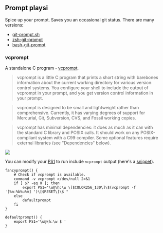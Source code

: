## Prompt playsi

Spice up your prompt. Saves you an occasional git status. There are many versions:

* [git-prompt.sh](https://github.com/git/git/blob/master/contrib/completion/git-prompt.sh)
* [zsh-git-prompt](https://github.com/olivierverdier/zsh-git-prompt)
* [bash-git-prompt](https://github.com/magicmonty/bash-git-prompt)

### vcprompt

A standalone C program - [vcprompt](https://bitbucket.org/gward/vcprompt/src/default/).

> vcprompt is a little C program that prints a short string with
barebones information about the current working directory for various version
control systems. You configure your shell to include the output of vcprompt in
your prompt, and you get version control information in your prompt.

> vcprompt is designed to be small and lightweight rather than
comprehensive. Currently, it has varying degrees of support for Mercurial, Git,
Subversion, CVS, and Fossil working copies.

> vcprompt has minimal dependencies: it does as much as it can with the
standard C library and POSIX calls. It should work on any POSIX-compliant
system with a C99 compiler. Some optional features require external libraries
(see "Dependencies" below).

![](static/vcprompt.png)

You can modify your
[PS1](http://www.gnu.org/savannah-checkouts/gnu/bash/manual/bash.html#Bourne-Shell-Variables)
to run include `vcprompt` output (here's a [snippet](https://raw.githubusercontent.com/ubleipzig/gitbits/master/snippets/vcprompt.bash)).

```shell
fancyprompt() {
	# Check if vcprompt is available.
	command -v vcprompt >/dev/null 2>&1
	if [ $? -eq 0 ]; then
		export PS1="\u@\h:\w \[$COLOR256_130\]\$(vcprompt -f '[%n:%b%u%m] ')\[$RESET\]\$ "
	else
		defaultprompt
	fi
}

defaultprompt() {
	export PS1='\u@\h:\w $ '
}
```
